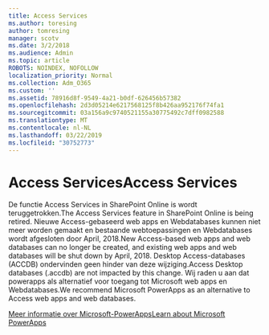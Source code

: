 ```yaml
---
title: Access Services
ms.author: toresing
author: tomresing
manager: scotv
ms.date: 3/2/2018
ms.audience: Admin
ms.topic: article
ROBOTS: NOINDEX, NOFOLLOW
localization_priority: Normal
ms.collection: Adm_O365
ms.custom: ''
ms.assetid: 78916d8f-9549-4a21-b0df-626456b57382
ms.openlocfilehash: 2d3d05214e6217568125f8b426aa952176f74fa1
ms.sourcegitcommit: 03a156a9c9740521155a30775492c7dff0982588
ms.translationtype: MT
ms.contentlocale: nl-NL
ms.lasthandoff: 03/22/2019
ms.locfileid: "30752773"
---
```

# <a name="access-services"></a><span data-ttu-id="6568c-102">Access Services</span><span class="sxs-lookup"><span data-stu-id="6568c-102">Access Services</span></span>

<span data-ttu-id="6568c-103">De functie Access Services in SharePoint Online is wordt teruggetrokken.</span><span class="sxs-lookup"><span data-stu-id="6568c-103">The Access Services feature in SharePoint Online is being retired.</span></span> <span data-ttu-id="6568c-104">Nieuwe Access-gebaseerd web apps en Webdatabases kunnen niet meer worden gemaakt en bestaande webtoepassingen en Webdatabases wordt afgesloten door April, 2018.</span><span class="sxs-lookup"><span data-stu-id="6568c-104">New Access-based web apps and web databases can no longer be created, and existing web apps and web databases will be shut down by April, 2018.</span></span> <span data-ttu-id="6568c-105">Desktop Access-databases (ACCDB) ondervinden geen hinder van deze wijziging.</span><span class="sxs-lookup"><span data-stu-id="6568c-105">Access Desktop databases (.accdb) are not impacted by this change.</span></span> <span data-ttu-id="6568c-106">Wij raden u aan dat powerapps als alternatief voor toegang tot Microsoft web apps en Webdatabases.</span><span class="sxs-lookup"><span data-stu-id="6568c-106">We recommend Microsoft PowerApps as an alternative to Access web apps and web databases.</span></span> 
  
[<span data-ttu-id="6568c-107">Meer informatie over Microsoft-PowerApps</span><span class="sxs-lookup"><span data-stu-id="6568c-107">Learn about Microsoft PowerApps</span></span>](https://powerapps.microsoft.com/)
  


